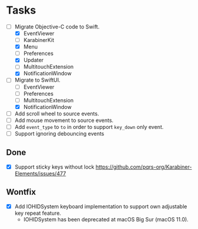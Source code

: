# Tasks

-   [ ] Migrate Objective-C code to Swift.
    -   [x] EventViewer
    -   [ ] KarabinerKit
    -   [x] Menu
    -   [ ] Preferences
    -   [x] Updater
    -   [ ] MultitouchExtension
    -   [x] NotificationWindow
-   [ ] Migrate to SwiftUI.
    -   [ ] EventViewer
    -   [ ] Preferences
    -   [ ] MultitouchExtension
    -   [x] NotificationWindow
-   [ ] Add scroll wheel to source events.
-   [ ] Add mouse movement to source events.
-   [ ] Add `event_type` to `to` in order to support `key_down` only event.
-   [ ] Support ignoring debouncing events

## Done

-   [x] Support sticky keys without lock
        <https://github.com/pqrs-org/Karabiner-Elements/issues/477>

## Wontfix

-   [x] Add IOHIDSystem keyboard implementation to support own adjustable key repeat feature.
    -   IOHIDSystem has been deprecated at macOS Big Sur (macOS 11.0).
